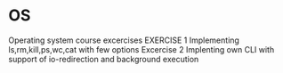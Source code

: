 # OS
Operating system course excercises
EXERCISE 1
Implementing  ls,rm,kill,ps,wc,cat with few options
Excercise 2
Implenting own CLI with support of io-redirection and background execution
